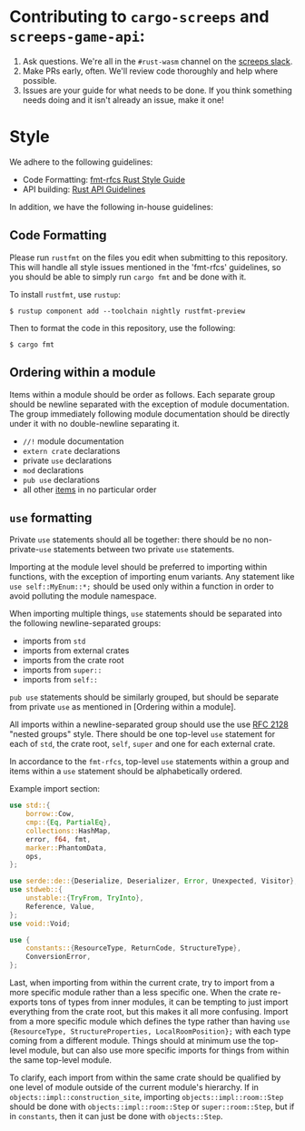 # Contributing to `cargo-screeps` and `screeps-game-api`:

1. Ask questions. We're all in the `#rust-wasm` channel on the [screeps slack].
2. Make PRs early, often. We'll review code thoroughly and help where possible.
3. Issues are your guide for what needs to be done. If you think something needs doing and it isn't
   already an issue, make it one!

# Style

We adhere to the following guidelines:

- Code Formatting: [fmt-rfcs Rust Style Guide]
- API building: [Rust API Guidelines]

In addition, we have the following in-house guidelines:

## Code Formatting

Please run `rustfmt` on the files you edit when submitting to this repository. This will handle all
style issues mentioned in the 'fmt-rfcs' guidelines, so you should be able to simply run `cargo fmt`
and be done with it.

To install `rustfmt`, use `rustup`:

```console
$ rustup component add --toolchain nightly rustfmt-preview
```

Then to format the code in this repository, use the following:

```console
$ cargo fmt
```

## Ordering within a module

Items within a module should be order as follows. Each separate group should be newline separated
with the exception of module documentation. The group immediately following module documentation
should be directly under it with no double-newline separating it.

- `//!` module documentation
- `extern crate` declarations
- private `use` declarations
- `mod` declarations
- `pub use` declarations
- all other [items] in no particular order

## `use` formatting

Private `use` statements should all be together: there should be no non-private-`use` statements
between two private `use` statements.

Importing at the module level should be preferred to importing within functions, with the
exception of importing enum variants. Any statement like `use self::MyEnum::*;` should be used only
within a function in order to avoid polluting the module namespace.

When importing multiple things, `use` statements should be separated into the following
newline-separated groups:

- imports from `std`
- imports from external crates
- imports from the crate root
- imports from `super::`
- imports from `self::`

`pub use` statements should be similarly grouped, but should be separate from private `use` as
mentioned in [Ordering within a module].

All imports within a newline-separated group should use the use [RFC 2128] "nested groups" style.
There should be one top-level `use` statement for each of `std`, the crate root, `self`, `super`
and one for each external crate.

In accordance to the `fmt-rfcs`, top-level `use` statements within a group and items within a `use`
statement should be alphabetically ordered.

Example import section:

```rust
use std::{
    borrow::Cow,
    cmp::{Eq, PartialEq},
    collections::HashMap,
    error, f64, fmt,
    marker::PhantomData,
    ops,
};

use serde::de::{Deserialize, Deserializer, Error, Unexpected, Visitor};
use stdweb::{
    unstable::{TryFrom, TryInto},
    Reference, Value,
};
use void::Void;

use {
    constants::{ResourceType, ReturnCode, StructureType},
    ConversionError,
};
```

Last, when importing from within the current crate, try to import from a more specific module rather
than a less specific one. When the crate re-exports tons of types from inner modules, it can be
tempting to just import everything from the crate root, but this makes it all more confusing. Import
from a more specific module which defines the type rather than having
`use {ResourceType, StructureProperties, LocalRoomPosition};` with each type coming from a different
module. Things should at minimum use the top-level module, but can also use more specific imports
for things from within the same top-level module.

To clarify, each import from within the same crate should be qualified by one level of module
outside of the current module's hierarchy. If in `objects::impl::construction_site`, importing
`objects::impl::room::Step` should be done with `objects::impl::room::Step` or `super::room::Step`,
but if in `constants`, then it can just be done with `objects::Step`.

[screeps slack]: https://chat.screeps.com/
[fmt-rfcs Rust Style Guide]: https://github.com/rust-lang-nursery/fmt-rfcs/blob/master/guide/guide.md
[Rust API Guidelines]: https://rust-lang-nursery.github.io/api-guidelines/
[RFC 2128]: https://github.com/rust-lang/rfcs/blob/master/text/2128-use-nested-groups.md
[items]: https://doc.rust-lang.org/reference/items.html
